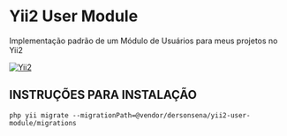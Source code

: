Yii2 User Module
===========================

Implementação padrão de um Módulo de Usuários para meus projetos no Yii2

[![Yii2](https://img.shields.io/badge/Powered_by-Yii_Framework-green.svg?style=flat)](http://www.yiiframework.com/)

INSTRUÇÕES PARA INSTALAÇÃO
-------------------

```
php yii migrate --migrationPath=@vendor/dersonsena/yii2-user-module/migrations
```
